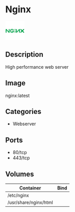 # Nginx

![Logo](images/Nginx.png)

## Description
High performance web server

## Image
nginx:latest

## Categories
- Webserver

## Ports
- 80/tcp
- 443/tcp

## Volumes
| Container | Bind |
|-----------|------|
| /etc/nginx |  |
| /usr/share/nginx/html |  |

